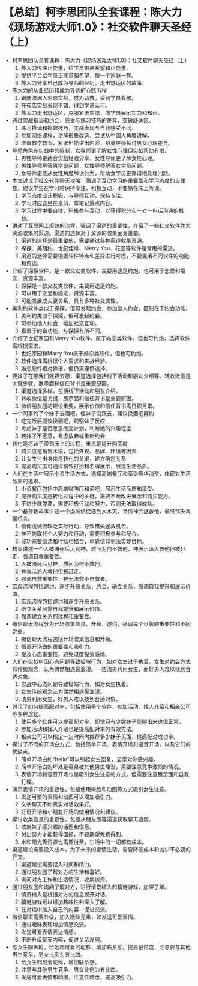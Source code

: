 # 【总结】柯李思团队全套课程：陈大力《现场游戏大师1.0》：社交软件聊天圣经（上）

-   柯李思团队全套课程：陈大力《现场游戏大师1.0》：社交软件聊天圣经（上）
    1.  陈大力传递正能量，给学员带来希望和正能量。
    2.  提供平台给学员正能量和希望，像一个家庭一样。
    3.  陈大力分享自己成为导师的经历，走出舒适区的故事。
-   陈大力的从业经历和成为导师的心路历程
    1.  跟随澳洲人凯恩实战，成为助教，受到学员尊敬。
    2.  在夜店实战表现不错，得到学员认可。
    3.  陈大力走出舒适区，克服紧张焦虑，向学员展示实力和知识。
-   通过实战搭讪和约会，感受与练习技巧的差异，突破舒适区。
    1.  练习搭讪和撩妹技巧，实战表现与自我感受不同。
    2.  参加网络课程，讲解形象改造，尝试从中国人角度讲解。
    3.  准备教学教案，紧张但能讲出内容，招募导师探讨男女心理差异。
-   导师角色在实战中的限制，女导师更了解女性心理但实战帮助有限。
    1.  男性导师更适合实战经验分享，女性导师更了解女性心理。
    2.  男性导师解答男学员问题，女性导师解答女学员问题。
    3.  女导师更能从女性角度解读行为，帮助女学员更靠谱地处理问题。
-   本文讨论了社交软件聊天攻略，强调了互动学习的重要性和学习态度的自律性。建议学生在学习时保持专注，积极互动，不要躺在床上听课。
    1.  学习态度应该积极，与导师互动，保持专注。
    2.  学习时应该坐在桌前，拿笔记重点内容。
    3.  学习过程中要自律，积极参与互动，以获得积分和一对一电话沟通的机会。
-   讲述了互联网上撩妹的流程，强调了渠道的重要性，介绍了一些社交软件作为资源收集的渠道。渠道的选择对于资源的收集至关重要。
    1.  渠道的选择是最重要的，需要通过各种渠道收集资源。
    2.  探探、美丽约、世纪佳缘、Merry You、花田等软件是常用的渠道。
    3.  渠道的选择需要根据软件特点和差异进行考虑，不要混淆不同软件的功能和用途。
-   介绍了探探软件，是一款交友类软件，主要用途是约炮，也可用于恋爱和婚恋，资源丰富。
    1.  探探是一款交友类软件，主要用途是约炮。
    2.  可以用于恋爱和婚恋，资源丰富。
    3.  可能发展成夫妻关系，具有多种社交属性。
-   美利约软件类似于探探，但可发起约会，参加他人约会，区别在于约会功能。
    1.  美利约类似于探探，但可发起约会。
    2.  可参加他人约会，增加社交互动。
    3.  着重于约会功能，与探探有所不同。
-   介绍了世纪家园和Marry You软件，属于婚恋类软件，但也可约炮，选择软件需根据需求。
    1.  世纪家园和Marry You属于婚恋类软件，但也可约炮。
    2.  软件选择需根据个人需求和实战经验。
    3.  婚恋软件相对靠谱，但仍需谨慎选择。
-   要妹子在哪我们就要去哪，渠道选择包括线下活动和朋友介绍等。转收微信是关键步骤，展示面和信任背书是重要原因。
    1.  渠道选择多样，包括线下活动和朋友介绍。
    2.  转收微信是关键，展示面和信任背书是重要原因。
    3.  微信朋友圈的建设重要，展示价值和信任背书需日积月累。
-   一个同事约了个妹子去酒吧，但妹子没跟去，建议换酒吧再约
    1.  吃完饭后提议换酒吧，观察妹子反应
    2.  考虑妹子是否愿意改变计划，判断她的兴趣程度
    3.  若妹子不愿意，考虑放弃或重新约会
-   转化是将妹子带到床上的过程，重点是提升购买度
    1.  购买度是销售术语，包括外观、品牌、环境等因素
    2.  让女生付出身体是转化的关键，建立确定关系
    3.  提高购买度可通过精致打扮和名牌展示，展现生活品质。
-   人们在生活中展示小资生活方式，选择高端餐厅和享受奢华消费，体现对生活品质的追求。
    1.  小资餐厅包括中高端咖啡厅和酒吧，展示生活品质和享受。
    2.  提升购买度是转化过程中的关键，需要不断改进展示和购买能力。
    3.  不进步就停滞，需要积极行动和努力，否则无法取得成功。
-   一个基督教故事讲述一个虔诚信徒遇到大水灾，坚信神会拯救他，最终错失救援机会。
    1.  信仰虔诚但缺乏实际行动，导致错失拯救机会。
    2.  神不能取代个人努力和行动，需要积极参与和配合。
    3.  成功需要信念和行动相结合，单靠信仰无法实现目标。
-   故事讲述一个人被淹死后见到神，质问为何不救他，神表示派人救他但被赶走，强调自救重要性。
    1.  人被淹死后见神，质问为何不救他。
    2.  神表示派人救他但被赶走。
    3.  强调自救重要性，神无法救不自救者。
-   宏观流程包括邀约，逐步升级关系，约会，确立关系，强调自我提升和展示价值。
    1.  宏观流程包括邀约和逐步升级关系。
    2.  确立关系前需自我提升和展示价值。
    3.  强调建立关系的过程和重要性。
-   微信聊天流程分为开场收集信息，升级，邀约，强调每个步骤的重要性和不同之处。
    1.  微信聊天流程包括开场收集信息和升级。
    2.  强调开场白的重要性和吸引力。
    3.  提及心态重要性，避免过度投资感情。
-   人们在实战中因心态问题导致极端行为，如对女生过于执着。女生对约会方式有传统观念，认为偶然相遇最浪漫。一些渣男利用女生，而好男人难以找到合适对象。
    1.  实战中心态问题导致极端行为，如对女生执着。
    2.  女生传统观念认为偶然相遇最浪漫。
    3.  渣男利用女生，好男人难以找到合适对象。
-   讨论了如何提高配对率，包括使用多个软件、参加活动、找人介绍和相亲公司等多种途径。
    1.  使用多个软件可以提高配对率，即使只有少数妹子能聊出来也很正常。
    2.  参加活动和找人介绍也是提高配对率的有效方法。
    3.  相亲公司可以指定一定时间内推荐多少妹子见面，提高配对成功率。
-   探讨了不同的开场白方式，包括简单开场、表情开场和语音开场，以及它们的优缺点。
    1.  简单开场白如"hello"可以引起女生回复，显示对你感兴趣。
    2.  简单开场白的坏处是容易被其他男生埋没，需要注意竞争激烈的情况。
    3.  表情开场和语音开场也是吸引女生注意的方式，但需要注意展示面和自我打理。
-   演示表情开场的重要性，包括使用笑脸和动图等方式吸引女生注意。
    1.  发送可爱的表情和动图可以增加吸引力。
    2.  文字聊天不如真实对话效果好。
    3.  好奇开场和小朋友开场的使用情况和建议。
-   探讨收集信息的重要性，包括从朋友圈等渠道获取聊天话题。
    1.  收集妹子感兴趣的话题和信息。
    2.  付出努力才能获得回报，不要期望免费得到。
    3.  水和阳光等资源也需要付费，生活中的一切都有成本。
-   渠道建设需要投入成本，为了未来的爱情生活，需要降低成本和减少不必要的开支。
    1.  渠道建设需要投入时间和精力。
    2.  通过朋友圈了解对方的生活和喜好。
    3.  询问对方工作和生活情况，收集谈资。
-   通过朋友圈和询问了解对方，进行情景植入和猜谜游戏，加深了解。
    1.  情景植入是根据对方的信息展开对话。
    2.  猜谜游戏可以增加趣味性和深入了解。
    3.  在对话中加入自己的内容，促进交流。
-   微信聊天需要升级，加入暧昧元素，如发送可爱表情。
    1.  通过暧昧表现增加情感交流。
    2.  发送可爱表情表达情感。
    3.  不断升级聊天内容，促进关系发展。
-   与女生聊天时，给她起可爱的昵称，增加联系感，提高记忆度，注意要与其他男生竞争，男女比例为五比四。
    1.  给女生起可爱昵称，增加联系感。
    2.  注意与其他男生竞争，男女比例为五比四。
    3.  发送可爱表情和动图，注意性暗示，提高吸引力。